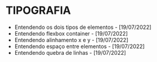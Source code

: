 # TIPOGRAFIA
- Entendendo os dois tipos de elementos - [19/07/2022]
- Entendendo flexbox container - [19/07/2022]
- Entendendo alinhamento x e y - [19/07/2022]
- Entendendo espaço entre elementos - [19/07/2022]
- Entendendo quebra de linhas - [19/07/2022]
